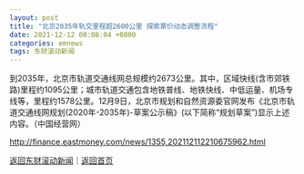 ```yaml
---
layout: post
title: "北京2035年轨交里程超2600公里 探索票价动态调整流程"
date: 2021-12-12 00:08:04 +0800
categories: emnews
tags: 东财滚动新闻
---
```


到2035年，北京市轨道交通线网总规模约2673公里。其中，区域快线(含市郊铁路)里程约1095公里；城市轨道交通包含地铁普线、地铁快线、中低运量、机场专线等，里程约1578公里。12月9日，北京市规划和自然资源委官网发布《北京市轨道交通线网规划(2020年-2035年)-草案公示稿》(以下简称“规划草案”)显示上述内容。（中国经营网）

<http://finance.eastmoney.com/news/1355,202112112210675962.html>

[返回东财滚动新闻](//finews.withounder.com/emnews/)｜[返回首页](//finews.withounder.com/)